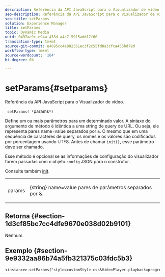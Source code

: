 ```yaml
---
description: Referência da API JavaScript para o Visualizador de vídeo.
seo-description: Referência da API JavaScript para o Visualizador de vídeo.
seo-title: setParams
solution: Experience Manager
title: setParams
topic: Dynamic Media
uuid: 0497ae9c-e94a-458d-a4c7-5915add17f60
translation-type: tm+mt
source-git-commit: e4695cc4e882351ec3f2c55fd8a3cfca455bd79d
workflow-type: tm+mt
source-wordcount: '104'
ht-degree: 0%

---
```



# setParams{#setparams}

Referência da API JavaScript para o Visualizador de vídeo.

` setParams( *`params`*)`

Define um ou mais parâmetros para um determinado valor. A sintaxe do argumento de método é idêntica a uma string de query de URL. Ou seja, ele representa pares name=value separados por `&`. O mesmo que em uma sequência de caracteres de query, os nomes e os valores são codificados por porcentagem usando UTF8. Antes de chamar `init()`, esse parâmetro deve ser chamado.

Esse método é opcional se as informações de configuração do visualizador forem passadas com o objeto `config` JSON para o construtor.

Consulte também [init](../../../c-html5-s7-aem-asset-viewers/c-html5-video-reference/c-html5-video-viewer-20-javascriptapiref/r-html5-video-viewer-20-javascriptapiref-init.md#reference-3b570ba8b35045d6b30fb178c21a66c6).

<table id="table_896DFF34A68A403DB93A6D597461A573"> 
 <tbody> 
  <tr> 
   <td colname="col1"> <p> <span class="codeph"> <span class="varname"> params</span> </span> </p> </td> 
   <td colname="col2"> <p> <span class="codeph"> {string}</span> name=value pares de parâmetros separados por  <span class="codeph"> &amp;</span>. </p> </td> 
  </tr> 
 </tbody> 
</table>

## Retorna {#section-1d3cf85bc7cc4dfe9670e038d02b9101}

Nenhum.

## Exemplo {#section-9e9332aa86b74a5fb321375c03fdc5b3}

```
<instance>.setParams("style=customStyle.css&VideoPlayer.playback=progressive")
```

